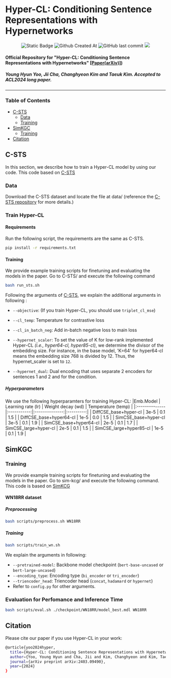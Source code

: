 # Hyper-CL: Conditioning Sentence Representations with Hypernetworks

<div align=center>
  <img alt="Static Badge" src="https://img.shields.io/badge/HyperCL-1.0-blue">
  <img alt="Github Created At" src="https://img.shields.io/github/created-at/HYU-NLP/Hyper-CL">
  <img alt="GitHub last commit" src="https://img.shields.io/github/last-commit/HYU-NLP/Hyper-CL">
  <a href="https://arxiv.org/abs/2403.09490">
      <img class="img-concert" src="https://img.shields.io/badge/arXiv-2403.09490-B21A1B"/>
  </a>
  <br>
</div>

#### Official Repository for "Hyper-CL: Conditioning Sentence Representations with Hypernetworks" [[Paper(arXiv)]](https://arxiv.org/abs/2403.09490))

##### Young Hyun Yoo, Jii Cha, Changhyeon Kim and Taeuk Kim. _Accepted to ACL2024 long paper_.

---

### Table of Contents

- [C-STS](#c-sts)
  - [Data](#data)
  - [Training](#train_csts)
- [SimKGC](#SimKGC)
  - [Training](#train_simkgc)
- [Citation](#citation)

## C-STS <a name="c-sts"></a>

In this section, we describe how to train a Hyper-CL model by using our code. This code based on [C-STS](https://github.com/princeton-nlp/c-sts/tree/main)

### Data <a name="data"></a>

Download the C-STS dataset and locate the file at data/ (reference the [C-STS repository](https://github.com/princeton-nlp/c-sts/tree/main) for more details.)

### Train Hyper-CL <a name="train_csts"></a>

#### Requirements

Run the following script, the requirements are the same as C-STS.

```bash
pip install -r requirements.txt
```

#### Training

We provide example training scripts for finetuning and evaluating the models in the paper. Go to C-STS/ and execute the following command

```bash
bash run_sts.sh
```

Following the arguments of [C-STS](https://github.com/princeton-nlp/c-sts/tree/main), we explain the additional arguments in following :

- `--objective`: (If you train Hyper-CL, you should use `triplet_cl_mse`)
- `--cl_temp`: Temperature for contrastive loss
- `--cl_in_batch_neg`: Add in-batch negative loss to main loss
- `--hypernet_scaler`: To set the value of K for low-rank implemented Hyper-CL _(i.e., hyper64-cl, hyper85-cl)_, we determine the divisor of the embedding size. For instance, in the base model, 'K=64' for hyper64-cl means the embedding size 768 is divided by 12. Thus, the hypernet_scaler is set to `12`.

- `--hypernet_dual`: Dual encoding that uses separate 2 encoders for sentences 1 and 2 and for the condition.

##### Hyperparameters

We use the following hyperparamters for training Hyper-CL:
|Emb.Model | Learning rate (lr) | Weight decay (wd) | Temperature (temp) |
|:--------------|:-----------:|:--------------:|:---------:|
| DiffCSE_base+hyper-cl | 3e-5 | 0.1 | 1.5 |
| DiffCSE_base+hyper64-cl | 1e-5 | 0.0 | 1.5 |
| SimCSE_base+hyper-cl | 3e-5 | 0.1 | 1.9 |
| SimCSE_base+hyper64-cl | 2e-5 | 0.1 | 1.7 |
| SimCSE_large+hyper-cl | 2e-5 | 0.1 | 1.5 |
| SimCSE_large+hyper85-cl | 1e-5 | 0.1 | 1.9 |

## SimKGC <a name="SimKGC"></a>

### Training

We provide example training scripts for finetuning and evaluating the models in the paper. Go to sim-kcg/ and execute the following command.
This code is based on [SimKCG](https://github.com/intfloat/SimKGC)

#### WN18RR dataset

##### Preprocessing

```bash
bash scripts/preprocess.sh WN18RR
```

##### Training <a name="train_simkgc"></a>

```bash
bash scripts/train_wn.sh
```

We explain the arguments in following:

- `--pretrained-model`: Backbone model checkpoint (`bert-base-uncased` or `bert-large-uncased`)
- `--encoding_type`: Encoding type (`bi_encoder` or `tri_encoder`)
- `--triencoder_head`: Triencoder head (`concat`, `hadamard` or `hypernet`)
- Refer to `config.py` for other arguments.

### Evaluation for Perfomance and Inference Time

```bash
bash scripts/eval.sh ./checkpoint/WN18RR/model_best.mdl WN18RR
```

## Citation

Please cite our paper if you use Hyper-CL in your work:

```bash
@article{yoo2024hyper,
  title={Hyper-CL: Conditioning Sentence Representations with Hypernetworks},
  author={Yoo, Young Hyun and Cha, Jii and Kim, Changhyeon and Kim, Taeuk},
  journal={arXiv preprint arXiv:2403.09490},
  year={2024}
}
```
